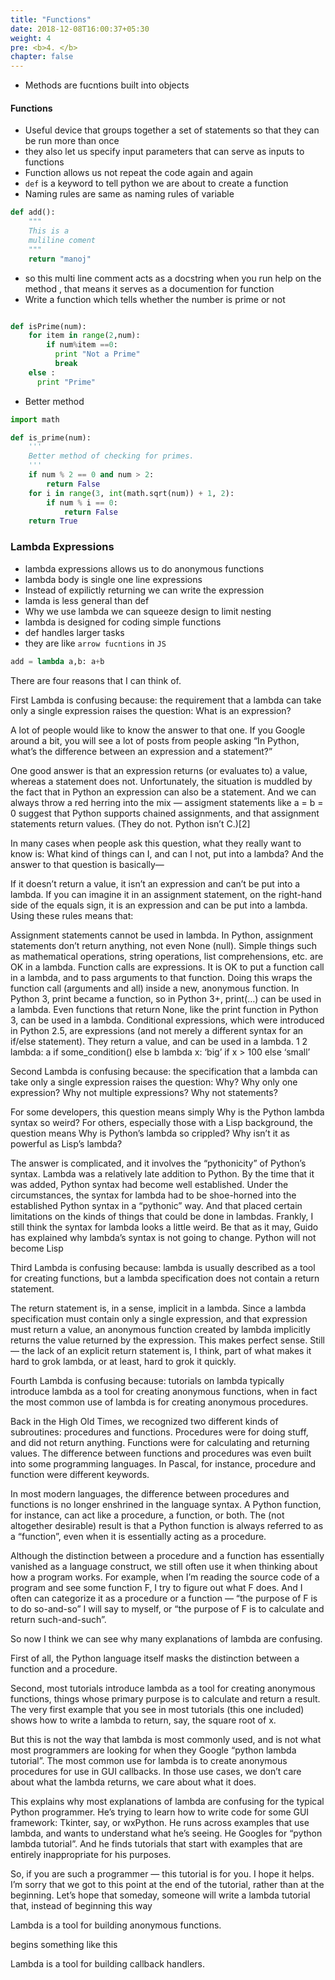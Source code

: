 ```yaml
---
title: "Functions"
date: 2018-12-08T16:00:37+05:30
weight: 4
pre: <b>4. </b>
chapter: false
---
```


- Methods are fucntions built into objects

#### Functions

- Useful device that groups together a set of statements so that they can be run more than once
- they also let us specify input parameters that can serve as inputs to functions
- Function allows us not repeat the code again and again
- `def` is a keyword to tell python we are about to create a function
- Naming rules are same as naming rules of variable

```python
def add():
    """
    This is a 
    muliline coment
    """
    return "manoj"
```

- so this multi line comment acts as a docstring when you run help on the method , that means it serves as a  documention for function
- Write a function which tells whether the number is prime or not

```python

def isPrime(num):
    for item in range(2,num):
        if num%item ==0:
          print "Not a Prime"
          break
    else : 
      print "Prime"
```

- Better method

```python
import math

def is_prime(num):
    '''
    Better method of checking for primes. 
    '''
    if num % 2 == 0 and num > 2: 
        return False
    for i in range(3, int(math.sqrt(num)) + 1, 2):
        if num % i == 0:
            return False
    return True
```
### Lambda Expressions

- lambda expressions allows us to do anonymous functions
- lambda body is single one line expressions
- Instead of expilictly returning we can write the expression
- lamda is less general than def
- Why we use lambda  we can squeeze design to limit nesting
- lambda is designed for coding simple functions
- def handles larger tasks
- they are like `arrow fucntions` in `JS`

```python
add = lambda a,b: a+b
```

There are four reasons that I can think of.

First Lambda is confusing because: the requirement that a lambda can take only a single expression raises the question: What is an expression?

A lot of people would like to know the answer to that one. If you Google around a bit, you will see a lot of posts from people asking “In Python, what’s the difference between an expression and a statement?”

One good answer is that an expression returns (or evaluates to) a value, whereas a statement does not. Unfortunately, the situation is muddled by the fact that in Python an expression can also be a statement. And we can always throw a red herring into the mix — assigment statements like a = b = 0 suggest that Python supports chained assignments, and that assignment statements return values. (They do not. Python isn’t C.)[2]

In many cases when people ask this question, what they really want to know is: What kind of things can I, and can I not, put into a lambda? And the answer to that question is basically—

If it doesn’t return a value, it isn’t an expression and can’t be put into a lambda.
If you can imagine it in an assignment statement, on the right-hand side of the equals sign, it is an expression and can be put into a lambda.
Using these rules means that:

Assignment statements cannot be used in lambda. In Python, assignment statements don’t return anything, not even None (null).
Simple things such as mathematical operations, string operations, list comprehensions, etc. are OK in a lambda.
Function calls are expressions. It is OK to put a function call in a lambda, and to pass arguments to that function. Doing this wraps the function call (arguments and all) inside a new, anonymous function.
In Python 3, print became a function, so in Python 3+, print(…) can be used in a lambda.
Even functions that return None, like the print function in Python 3, can be used in a lambda.
Conditional expressions, which were introduced in Python 2.5, are expressions (and not merely a different syntax for an if/else statement). They return a value, and can be used in a lambda.
1
2
lambda: a if some_condition() else b
lambda x: ‘big’ if x > 100 else ‘small’
 

Second Lambda is confusing because: the specification that a lambda can take only a single expression raises the question: Why? Why only one expression? Why not multiple expressions? Why not statements?

For some developers, this question means simply Why is the Python lambda syntax so weird? For others, especially those with a Lisp background, the question means Why is Python’s lambda so crippled? Why isn’t it as powerful as Lisp’s lambda?

The answer is complicated, and it involves the “pythonicity” of Python’s syntax. Lambda was a relatively late addition to Python. By the time that it was added, Python syntax had become well established. Under the circumstances, the syntax for lambda had to be shoe-horned into the established Python syntax in a “pythonic” way. And that placed certain limitations on the kinds of things that could be done in lambdas. Frankly, I still think the syntax for lambda looks a little weird. Be that as it may, Guido has explained why lambda’s syntax is not going to change. Python will not become Lisp

Third Lambda is confusing because: lambda is usually described as a tool for creating functions, but a lambda specification does not contain a return statement.

The return statement is, in a sense, implicit in a lambda. Since a lambda specification must contain only a single expression, and that expression must return a value, an anonymous function created by lambda implicitly returns the value returned by the expression. This makes perfect sense. Still— the lack of an explicit return statement is, I think, part of what makes it hard to grok lambda, or at least, hard to grok it quickly.

Fourth Lambda is confusing because: tutorials on lambda typically introduce lambda as a tool for creating anonymous functions, when in fact the most common use of lambda is for creating anonymous procedures.

Back in the High Old Times, we recognized two different kinds of subroutines: procedures and functions. Procedures were for doing stuff, and did not return anything. Functions were for calculating and returning values. The difference between functions and procedures was even built into some programming languages. In Pascal, for instance, procedure and function were different keywords.

In most modern languages, the difference between procedures and functions is no longer enshrined in the language syntax. A Python function, for instance, can act like a procedure, a function, or both. The (not altogether desirable) result is that a Python function is always referred to as a “function”, even when it is essentially acting as a procedure.

Although the distinction between a procedure and a function has essentially vanished as a language construct, we still often use it when thinking about how a program works. For example, when I’m reading the source code of a program and see some function F, I try to figure out what F does. And I often can categorize it as a procedure or a function — “the purpose of F is to do so-and-so” I will say to myself, or “the purpose of F is to calculate and return such-and-such”.

So now I think we can see why many explanations of lambda are confusing.

First of all, the Python language itself masks the distinction between a function and a procedure.

Second, most tutorials introduce lambda as a tool for creating anonymous functions, things whose primary purpose is to calculate and return a result. The very first example that you see in most tutorials (this one included) shows how to write a lambda to return, say, the square root of x.

But this is not the way that lambda is most commonly used, and is not what most programmers are looking for when they Google “python lambda tutorial”. The most common use for lambda is to create anonymous procedures for use in GUI callbacks. In those use cases, we don’t care about what the lambda returns, we care about what it does.

This explains why most explanations of lambda are confusing for the typical Python programmer. He’s trying to learn how to write code for some GUI framework: Tkinter, say, or wxPython. He runs across examples that use lambda, and wants to understand what he’s seeing. He Googles for “python lambda tutorial”. And he finds tutorials that start with examples that are entirely inappropriate for his purposes.

So, if you are such a programmer — this tutorial is for you. I hope it helps. I’m sorry that we got to this point at the end of the tutorial, rather than at the beginning. Let’s hope that someday, someone will write a lambda tutorial that, instead of beginning this way

Lambda is a tool for building anonymous functions.

begins something like this

Lambda is a tool for building callback handlers.

